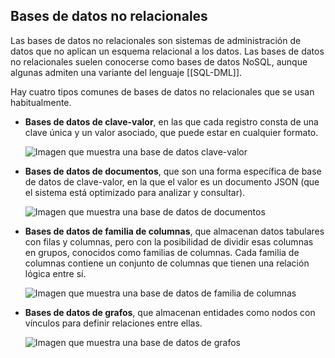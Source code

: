 ## Bases de datos no relacionales

Las bases de datos no relacionales son sistemas de administración de datos que no aplican un esquema relacional a los datos. Las bases de datos no relacionales suelen conocerse como bases de datos NoSQL, aunque algunas admiten una variante del lenguaje [[SQL-DML]].

Hay cuatro tipos comunes de bases de datos no relacionales que se usan habitualmente.

- **Bases de datos de clave-valor**, en las que cada registro consta de una clave única y un valor asociado, que puede estar en cualquier formato.
    
    ![Imagen que muestra una base de datos clave-valor](https://learn.microsoft.com/es-es/training/wwl-data-ai/explore-core-data-concepts/media/key-value-store.png)
    
- **Bases de datos de documentos**, que son una forma específica de base de datos de clave-valor, en la que el valor es un documento JSON (que el sistema está optimizado para analizar y consultar).
    
    ![Imagen que muestra una base de datos de documentos](https://learn.microsoft.com/es-es/training/wwl-data-ai/explore-core-data-concepts/media/document-store.png)
    
- **Bases de datos de familia de columnas**, que almacenan datos tabulares con filas y columnas, pero con la posibilidad de dividir esas columnas en grupos, conocidos como familias de columnas. Cada familia de columnas contiene un conjunto de columnas que tienen una relación lógica entre sí.
    
    ![Imagen que muestra una base de datos de familia de columnas](https://learn.microsoft.com/es-es/training/wwl-data-ai/explore-core-data-concepts/media/column-family-store.png)
    
- **Bases de datos de grafos**, que almacenan entidades como nodos con vínculos para definir relaciones entre ellas.
    
    ![Imagen que muestra una base de datos de grafos](https://learn.microsoft.com/es-es/training/wwl-data-ai/explore-core-data-concepts/media/graph.png)